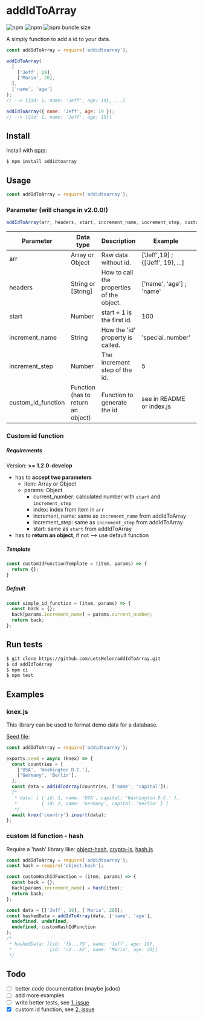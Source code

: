 # addIdToArray

![npm](https://img.shields.io/npm/v/addidtoarray)
![npm](https://img.shields.io/npm/dw/addidtoarray)
![npm bundle size](https://img.shields.io/bundlephobia/min/addidtoarray)

A simply function to add a id to your data.

```js
const addIdToArray = require('addidtoarray');

addIdToArray(
  [
    ['Jeff', 19],
    ['Maria', 20],
  ],
  ['name', 'age']
);
// --> [{id: 1, name: 'Jeff', age: 19}, ...]

addIdToArray({ name: 'Jeff', age: 19 });
// --> [{id: 1, name: 'Jeff', age: 19}]
```

## Install

Install with [npm](https://www.npmjs.com):

```sh
$ npm install addidtoarray
```

## Usage

```js
const addIdToArray = require('addidtoarray');
```

### Parameter (will change in v2.0.0!)

```js
addIdToArray(arr, headers, start, increment_name, increment_step, custom_id_function);
```

| Parameter          | Data type                             | Description                                  | Example                              | Default                      | Required |
|--------------------|---------------------------------------|----------------------------------------------|--------------------------------------|------------------------------|----------|
| arr                | Array or Object                       | Raw data without id.                         | ['Jeff',19] ;<br>{['Jeff', 19}, ...] |                              |     X    |
| headers            | String or [String]                    | How to call the properties<br>of the object. | ['name', 'age'] ;<br>'name'          |           undefined          |          |
| start              | Number                                | start + 1 is the first id.                   | 100                                  |               0              |          |
| increment_name     | String                                | How the 'id' property is called.             | 'special_number'                     |             'id'             |          |
| increment_step     | Number                                | The increment step of the id.                | 5                                    |               1              |          |
| custom_id_function | Function<br>(has to return an object) | Function to generate the id.                 | see in README<br>or index.js         | see in README<br>or index.js |          |

### Custom id function

##### Requirements

Version: <b>>= 1.2.0-develop</b>

- has to <b>accept two parameters</b>
  - item: Array or Object
  - params: Object
    - current_number: calculated number with `start` and `increment_step`
    - index: index from item in `arr`
    - increment_name: same as `increment_name` from addIdToArray
    - increment_step: same as `increment_step` from addIdToArray
    - start: same as `start` from addIdToArray
- has to <b>return an object</b>, if not --> use default function

##### Template

```js
const customIdFunctionTemplate = (item, params) => {
  return {};
}
```

##### Default

```js
const simple_id_function = (item, params) => {
  const back = {};
  back[params.increment_name] = params.current_number;
  return back;
};
```

## Run tests

```sh
$ git clone https://github.com/LetsMelon/addIdToArray.git
$ cd addIdToArray
$ npm ci
$ npm test
```

## Examples

### knex.js

This library can be used to format demo data for a database.

<u>Seed file</u>:

```js
const addIdToArray = require('addidtoarray');

exports.seed = async (knex) => {
  const countries = [
    ['USA', 'Washington D.C.'],
    ['Germany', 'Berlin'],
  ];
  const data = addIdToArray(countries, ['name', 'capital']);
  /*
   * data: [ { id: 1, name: 'USA', capital: 'Washington D.C.' },
   *         { id: 2, name: 'Germany', capital: 'Berlin' } ]
   */
  await knex('country').insert(data);
};
```

### custom Id function - hash

Require a 'hash' library like: [object-hash](https://www.npmjs.com/package/object-hash), [crypto-js](https://www.npmjs.com/package/crypto-js), [hash.js](https://www.npmjs.com/package/hash.js)

```js
const addIdToArray = require('addidtoarray');
const hash = require('object-hash');

const customHashIdFunction = (item, params) => {
  const back = {};
  back[params.increment_name] = hash(item);
  return back;
};

const data = [['Jeff', 19], ['Maria', 20]];
const hashedData = addIdToArray(data, ['name', 'age'], 
  undefined, undefined, 
  undefined, customHashIdFunction
);
/*
 * hashedData: [{id: 'fb...75', name: 'Jeff', age: 19},
 *              {id: 'c2...82', name: 'Maria', age: 20}]
 */
```

## Todo

- [ ] better code documentation (maybe jsdoc)
- [ ] add more examples
- [ ] write better tests, see [1. issue](https://github.com/LetsMelon/addIdToArray/issues/1)
- [x] custom id function, see [2. issue](https://github.com/LetsMelon/addIdToArray/issues/2)
